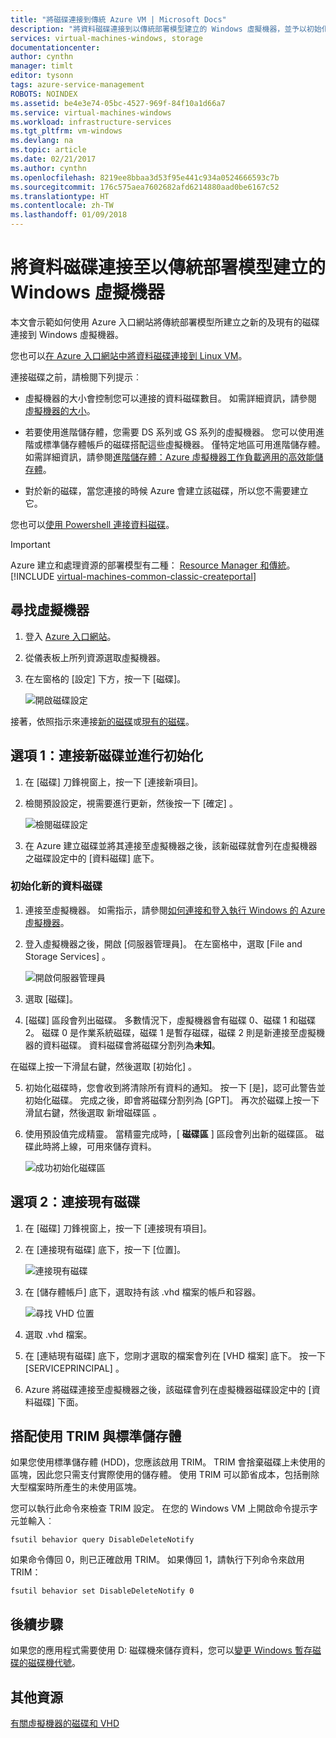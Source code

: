 ```yaml
---
title: "將磁碟連接到傳統 Azure VM | Microsoft Docs"
description: "將資料磁碟連接到以傳統部署模型建立的 Windows 虛擬機器，並予以初始化。"
services: virtual-machines-windows, storage
documentationcenter: 
author: cynthn
manager: timlt
editor: tysonn
tags: azure-service-management
ROBOTS: NOINDEX
ms.assetid: be4e3e74-05bc-4527-969f-84f10a1d66a7
ms.service: virtual-machines-windows
ms.workload: infrastructure-services
ms.tgt_pltfrm: vm-windows
ms.devlang: na
ms.topic: article
ms.date: 02/21/2017
ms.author: cynthn
ms.openlocfilehash: 8219ee8bbaa3d53f95e441c934a0524666593c7b
ms.sourcegitcommit: 176c575aea7602682afd6214880aad0be6167c52
ms.translationtype: HT
ms.contentlocale: zh-TW
ms.lasthandoff: 01/09/2018
---
```

# <a name="attach-a-data-disk-to-a-windows-virtual-machine-created-with-the-classic-deployment-model"></a>將資料磁碟連接至以傳統部署模型建立的 Windows 虛擬機器

本文會示範如何使用 Azure 入口網站將傳統部署模型所建立之新的及現有的磁碟連接到 Windows 虛擬機器。



您也可以[在 Azure 入口網站中將資料磁碟連接到 Linux VM](../../linux/attach-disk-portal.md)。

連接磁碟之前，請檢閱下列提示︰

* 虛擬機器的大小會控制您可以連接的資料磁碟數目。 如需詳細資訊，請參閱 [虛擬機器的大小](../../virtual-machines-windows-sizes.md?toc=%2fazure%2fvirtual-machines%2fwindows%2ftoc.json)。

* 若要使用進階儲存體，您需要 DS 系列或 GS 系列的虛擬機器。 您可以使用進階或標準儲存體帳戶的磁碟搭配這些虛擬機器。 僅特定地區可用進階儲存體。 如需詳細資訊，請參閱[進階儲存體：Azure 虛擬機器工作負載適用的高效能儲存體](../premium-storage.md?toc=%2fazure%2fvirtual-machines%2fwindows%2ftoc.json)。

* 對於新的磁碟，當您連接的時候 Azure 會建立該磁碟，所以您不需要建立它。

您也可以[使用 Powershell 連接資料磁碟](../../virtual-machines-windows-attach-disk-ps.md)。

> [!IMPORTANT]
> Azure 建立和處理資源的部署模型有二種： [Resource Manager 和傳統](../../../resource-manager-deployment-model.md)。
> [!INCLUDE [virtual-machines-common-classic-createportal](../../../../includes/virtual-machines-classic-portal.md)]

## <a name="find-the-virtual-machine"></a>尋找虛擬機器
1. 登入 [Azure 入口網站](https://portal.azure.com/)。
2. 從儀表板上所列資源選取虛擬機器。
3. 在左窗格的 [設定] 下方，按一下 [磁碟]。

    ![開啟磁碟設定](./media/attach-disk/virtualmachinedisks.png)

接著，依照指示來連接[新的磁碟](#option-1-attach-a-new-disk)或[現有的磁碟](#option-2-attach-an-existing-disk)。

## <a name="option-1-attach-and-initialize-a-new-disk"></a>選項 1：連接新磁碟並進行初始化

1. 在 [磁碟] 刀鋒視窗上，按一下 [連接新項目]。
2. 檢閱預設設定，視需要進行更新，然後按一下 [確定] 。

   ![檢閱磁碟設定](./media/attach-disk/attach-new.png)

3. 在 Azure 建立磁碟並將其連接至虛擬機器之後，該新磁碟就會列在虛擬機器之磁碟設定中的 [資料磁碟] 底下。

### <a name="initialize-a-new-data-disk"></a>初始化新的資料磁碟

1. 連接至虛擬機器。 如需指示，請參閱[如何連接和登入執行 Windows 的 Azure 虛擬機器](../../virtual-machines-windows-connect-logon.md?toc=%2fazure%2fvirtual-machines%2fwindows%2ftoc.json)。
2. 登入虛擬機器之後，開啟 [伺服器管理員]。 在左窗格中，選取 [File and Storage Services] 。

    ![開啟伺服器管理員](../media/attach-disk-portal/fileandstorageservices.png)

3. 選取 [磁碟]。
4. [磁碟]  區段會列出磁碟。 多數情況下，虛擬機器會有磁碟 0、磁碟 1 和磁碟 2。 磁碟 0 是作業系統磁碟，磁碟 1 是暫存磁碟，磁碟 2 則是新連接至虛擬機器的資料磁碟。 資料磁碟會將磁碟分割列為**未知**。

 在磁碟上按一下滑鼠右鍵，然後選取 [初始化] 。

5. 初始化磁碟時，您會收到將清除所有資料的通知。 按一下 [是]，認可此警告並初始化磁碟。 完成之後，即會將磁碟分割列為 [GPT]。 再次於磁碟上按一下滑鼠右鍵，然後選取 新增磁碟區 。

6. 使用預設值完成精靈。 當精靈完成時，[ **磁碟區** ] 區段會列出新的磁碟區。 磁碟此時將上線，可用來儲存資料。

    ![成功初始化磁碟區](./media/attach-disk/newdiskafterinitialization.png)

## <a name="option-2-attach-an-existing-disk"></a>選項 2：連接現有磁碟
1. 在 [磁碟] 刀鋒視窗上，按一下 [連接現有項目]。
2. 在 [連接現有磁碟] 底下，按一下 [位置]。

   ![連接現有磁碟](./media/attach-disk/attachexistingdisksettings.png)
3. 在 [儲存體帳戶] 底下，選取持有該 .vhd 檔案的帳戶和容器。

   ![尋找 VHD 位置](./media/attach-disk/existdiskstorageaccountandcontainer.png)

4. 選取 .vhd 檔案。
5. 在 [連結現有磁碟] 底下，您剛才選取的檔案會列在 [VHD 檔案] 底下。 按一下 [SERVICEPRINCIPAL] 。
6. Azure 將磁碟連接至虛擬機器之後，該磁碟會列在虛擬機器磁碟設定中的 [資料磁碟] 下面。

## <a name="use-trim-with-standard-storage"></a>搭配使用 TRIM 與標準儲存體

如果您使用標準儲存體 (HDD)，您應該啟用 TRIM。 TRIM 會捨棄磁碟上未使用的區塊，因此您只需支付實際使用的儲存體。 使用 TRIM 可以節省成本，包括刪除大型檔案時所產生的未使用區塊。

您可以執行此命令來檢查 TRIM 設定。 在您的 Windows VM 上開啟命令提示字元並輸入︰

```
fsutil behavior query DisableDeleteNotify
```

如果命令傳回 0，則已正確啟用 TRIM。 如果傳回 1，請執行下列命令來啟用 TRIM：
```
fsutil behavior set DisableDeleteNotify 0
```

## <a name="next-steps"></a>後續步驟
如果您的應用程式需要使用 D: 磁碟機來儲存資料，您可以[變更 Windows 暫存磁碟的磁碟機代號](../../virtual-machines-windows-change-drive-letter.md)。

## <a name="additional-resources"></a>其他資源
[有關虛擬機器的磁碟和 VHD](../../virtual-machines-linux-about-disks-vhds.md)
